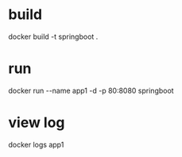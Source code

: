 # build
docker build -t springboot .

# run
docker run --name app1 -d -p 80:8080 springboot

# view log
docker logs app1